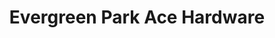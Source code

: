 ---
title: "Evergreen Park Ace Hardware"
url: /evergreen-park/evergreen-park-ace-hardware/
shop: Baumarkt
---